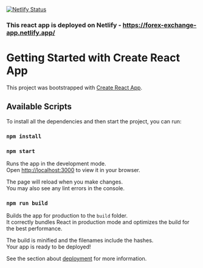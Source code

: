 [![Netlify Status](https://api.netlify.com/api/v1/badges/bae4d47d-558b-405e-ba89-07e50dc01a9a/deploy-status)](https://app.netlify.com/sites/forex-exchange-app/deploys)

### This react app is deployed on Netlify - https://forex-exchange-app.netlify.app/

# Getting Started with Create React App

This project was bootstrapped with [Create React App](https://github.com/facebook/create-react-app).

## Available Scripts

To install all the dependencies and then start the project, you can run:

### `npm install`

### `npm start`

Runs the app in the development mode.\
Open [http://localhost:3000](http://localhost:3000) to view it in your browser.

The page will reload when you make changes.\
You may also see any lint errors in the console.

### `npm run build`

Builds the app for production to the `build` folder.\
It correctly bundles React in production mode and optimizes the build for the best performance.

The build is minified and the filenames include the hashes.\
Your app is ready to be deployed!

See the section about [deployment](https://facebook.github.io/create-react-app/docs/deployment) for more information.

